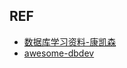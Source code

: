



## REF

- [数据库学习资料-康凯森](https://blog.bcmeng.com/post/database-learning.html)
- [awesome-dbdev](https://github.com/huachaohuang/awesome-dbdev)
